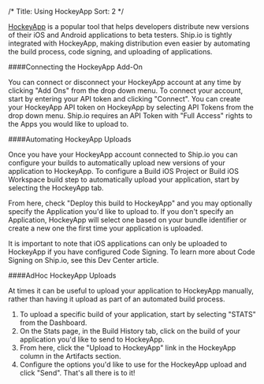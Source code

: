 /*
Title: Using HockeyApp
Sort: 2
*/

[HockeyApp](http://hockeyapp.net/) is a popular tool that helps developers distribute new versions of their iOS and Android applications to beta testers. Ship.io is tightly integrated with HockeyApp, making distribution even easier by automating the build process, code signing, and uploading of applications.

####Connecting the HockeyApp Add-On

You can connect or disconnect your HockeyApp account at any time by clicking "Add Ons" from the drop down menu. To connect your account, start by entering your API token and clicking "Connect". You can create your HockeyApp API token on HockeyApp by selecting API Tokens from the drop down menu. Ship.io requires an API Token with "Full Access" rights to the Apps you would like to upload to.

####Automating HockeyApp Uploads

Once you have your HockeyApp account connected to Ship.io you can configure your builds to automatically upload new versions of your application to HockeyApp. To configure a Build iOS Project or Build iOS Workspace build step to automatically upload your application, start by selecting the HockeyApp tab.

From here, check "Deploy this build to HockeyApp" and you may optionally specify the Application you'd like to upload to. If you don't specify an Application, HockeyApp will select one based on your bundle identifier or create a new one the first time your application is uploaded.

It is important to note that iOS applications can only be uploaded to HockeyApp if you have configured Code Signing. To learn more about Code Signing on Ship.io, see this Dev Center article.

####AdHoc HockeyApp Uploads

At times it can be useful to upload your application to HockeyApp manually, rather than having it upload as part of an automated build process.

1. To upload a specific build of your application, start by selecting "STATS" from the Dashboard.
2. On the Stats page, in the Build History tab, click on the build of your application you'd like to send to HockeyApp.
3. From here, click the "Upload to HockeyApp" link in the HockeyApp column in the Artifacts section.
4. Configure the options you'd like to use for the HockeyApp upload and click "Send". That's all there is to it!
